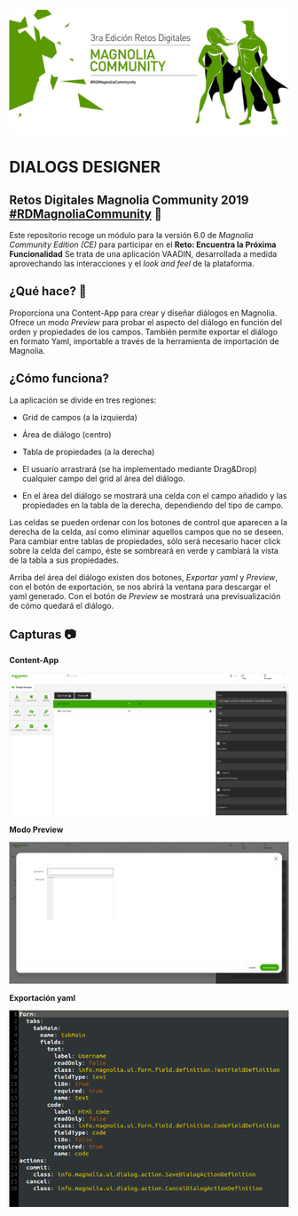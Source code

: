 ![magnolia-logo](https://raw.githubusercontent.com/JuanMNGA/dialogs-designer-magnolia/master/dialogs-designer-project/dialogs-designer-magnolia/src/main/resources/img/header.jpg)

# DIALOGS DESIGNER

## Retos Digitales Magnolia Community 2019 [#RDMagnoliaCommunity](https://www.magnolia-cms.com/events/2019-retos-digitales-magnolia-community-es.html) :rocket:

Este repositorio recoge un módulo para la versión 6.0 de _Magnolia Community Edition (CE)_ para participar en el **Reto: Encuentra la Próxima Funcionalidad**
Se trata de una aplicación VAADIN, desarrollada a medida aprovechando las interacciones y el _look and feel_ de la plataforma.

## ¿Qué hace? :wrench:

Proporciona una Content-App para crear y diseñar diálogos en Magnolia. Ofrece un modo _Preview_ para probar el aspecto del diálogo en función del orden y propiedades de los campos.
También permite exportar el diálogo en formato Yaml, importable a través de la herramienta de importación de Magnolia.

## ¿Cómo funciona?

La aplicación se divide en tres regiones:
* Grid de campos (a la izquierda)
* Área de diálogo (centro)
* Tabla de propiedades (a la derecha)

* El usuario arrastrará (se ha implementado mediante Drag&Drop) cualquier campo del grid al área del diálogo.
* En el área del diálogo se mostrará una celda con el campo añadido y las propiedades en la tabla de la derecha, dependiendo del tipo de campo.

Las celdas se pueden ordenar con los botones de control que aparecen a la derecha de la celda, así como eliminar aquellos campos que no se deseen.
Para cambiar entre tablas de propiedades, sólo será necesario hacer click sobre la celda del campo, éste se sombreará en verde y cambiará la vista de la tabla a sus propiedades.

Arriba del área del diálogo existen dos botones, _Exportar yaml_ y _Preview_, con el botón de exportación, se nos abrirá la ventana para descargar el yaml generado. Con el botón de _Preview_ se mostrará una previsualización de cómo quedará el diálogo.

## Capturas :camera:

**Content-App**

![main-view](https://raw.githubusercontent.com/JuanMNGA/dialogs-designer-magnolia/master/dialogs-designer-project/dialogs-designer-magnolia/src/main/resources/img/captura1.png)

**Modo Preview**

![preview](https://raw.githubusercontent.com/JuanMNGA/dialogs-designer-magnolia/master/dialogs-designer-project/dialogs-designer-magnolia/src/main/resources/img/captura2.png)

**Exportación yaml**

![yaml](https://raw.githubusercontent.com/JuanMNGA/dialogs-designer-magnolia/master/dialogs-designer-project/dialogs-designer-magnolia/src/main/resources/img/captura3.png)

